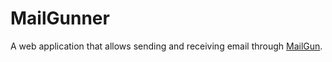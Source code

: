 # MailGunner

A web application that allows sending and receiving email through [MailGun](https://mailgun.com).
